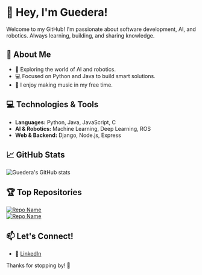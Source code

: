 # 👋 Hey, I'm Guedera!  

Welcome to my GitHub! I'm passionate about software development, AI, and robotics. Always learning, building, and sharing knowledge.  

## 🚀 About Me  

- 🤖 Exploring the world of AI and robotics.  
- 💻 Focused on Python and Java to build smart solutions.  
- 🎵 I enjoy making music in my free time.   

## 💻 Technologies & Tools  

- **Languages:** Python, Java, JavaScript, C
- **AI & Robotics:** Machine Learning, Deep Learning, ROS  
- **Web & Backend:** Django, Node.js, Express

## 📈 GitHub Stats  

![Guedera's GitHub stats](https://github-readme-stats.vercel.app/api?username=guedera&show_icons=true&theme=radical)  

## 🏆 Top Repositories  

[![Repo Name](https://github-readme-stats.vercel.app/api/pin/?username=guedera&repo=repo-name&theme=radical)]((https://github.com/guedera/Rockets))  
[![Repo Name](https://github-readme-stats.vercel.app/api/pin/?username=guedera&repo=repo-name&theme=radical)]((https://github.com/guedera/matmultegk))  

## 📫 Let's Connect!  

- 💼 [LinkedIn](https://www.linkedin.com/in/guilherme-guedes-026395198/)  

Thanks for stopping by! 🚀  
